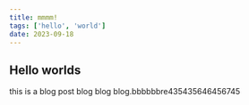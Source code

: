 ```yaml
---
title: mmmm!
tags: ['hello', 'world']
date: 2023-09-18
---
```


## Hello worlds

this is a blog post 
blog blog blog.bbbbbbre435435646456745